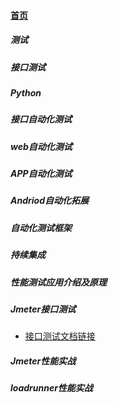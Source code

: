 
#### [首页](?file=home-首页)

##### 测试

##### 接口测试

##### Python

##### 接口自动化测试

##### web自动化测试

##### APP自动化测试

##### Andriod自动化拓展

##### 自动化测试框架

##### 持续集成

##### 性能测试应用介绍及原理

##### Jmeter接口测试
- [接口测试文档链接](?file=011-Jmeter接口测试/001-接口测试文档链接 "接口测试文档链接")

##### Jmeter性能实战

##### loadrunner性能实战
